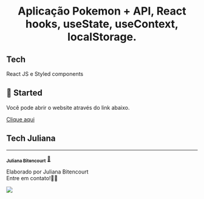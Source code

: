 <h1 align="center">
 Aplicação Pokemon + API, React hooks, useState, useContext, localStorage.
</h1>

## Tech

React JS e Styled components

## 🔔 Started

Você pode abrir o website através do link abaixo.

<a href="https://techpokemon.netlify.app/" target="" alt="">Clique aqui</a>
<!-- `https://techpokemon.netlify.app/` -->

 
## Tech Juliana
---

<a href="https://www.linkedin.com/in/techjuliana">
 <!-- <img style="border-radius: 50%;" src="" width="100px;" alt=""/> -->
 <!-- <br /> -->
 <sub><b>Juliana Bitencourt</b></sub></a>  <a href="https://www.linkedin.com/in/techjuliana" title="LinkedIn">🚀</a>


Elaborado por Juliana Bitencourt
<br> Entre em contato!👋🏽 </br>


 <div> 
  <a href="https://www.linkedin.com/in/techjuliana" target="_blank"><img src="https://img.shields.io/badge/-LinkedIn-%230077B5?style=for-the-badge&logo=linkedin&logoColor=white" target="_blank"></a> 
</div>
